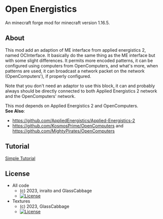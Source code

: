 # Open Energistics
An minecraft forge mod for minecraft version 1.16.5.

## About
This mod add an adaption of ME interface from applied energistics 2, named OCInterface.
It basically do the same thing as the ME interface but with some slight differences.
It permits more encoded patterns, it can be configured using computers from OpenComputers,
and what's more, when patterns are used, it can broadcast a network packet on the network
(OpenComputers'), if properly configured.

Note that you don't need an adaptor to use this block, it can and probably always should 
be directly connected to both Applied Energistics 2 network and the OpenComputers' network.

This mod depends on Applied Energistics 2 and OpenComputers.  
**See Also**:
- https://github.com/AppliedEnergistics/Applied-Energistics-2
- https://github.com/KosmosPrime/OpenComputers and https://github.com/MightyPirates/OpenComputers

## Tutorial
[Simple Tutorial](./tutorial/simple_tutorial.md)  

## License
* All code
  - (c) 2023, inraito and GlassCabbage  
  - [![License](https://img.shields.io/badge/License-MIT-red.svg?style=flat-square)](http://opensource.org/licenses/MIT)
* Textures
  - (c) 2023, GlassCabbage
  - [![License](https://img.shields.io/badge/License-CC%20BY--NC--SA%203.0-yellow.svg?style=flat-square)](https://creativecommons.org/licenses/by-nc-sa/3.0/)
